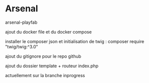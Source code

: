 # Arsenal
arsenal-playfab


ajout du docker file et du docker compose 

installer le composer json et initialisation de twig  : composer require "twig/twig:^3.0"

ajout du gitignore pour le repo github

ajout du dossier template + routeur index.php

actuellement sur la branche inprogress



